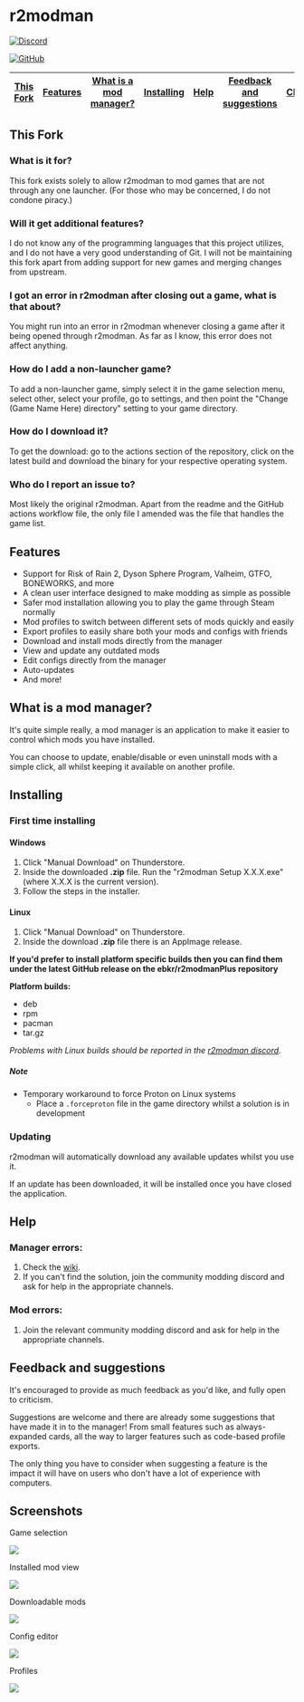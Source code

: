 # r2modman

[![Discord](https://img.shields.io/discord/727304496522461185?label=r2modman%20Discord&style=for-the-badge)](https://discord.gg/jE2zWHY)

[![GitHub](https://img.shields.io/github/license/ebkr/r2modmanPlus?color=orange&style=for-the-badge)](https://github.com/ebkr/r2modmanPlus)

| [This Fork](#this-fork) | [Features](#features) | [What is a mod manager?](#what-is-a-mod-manager) | [Installing](#installing) | [Help](#help) | [Feedback and suggestions](#feedback-and-suggestions) | [Changelog](#changelog) | [Screenshots](#screenshots) |
|---|---|---|---|---|---|---|---|

## This Fork
### What is it for?
This fork exists solely to allow r2modman to mod games that are not through any one launcher.  (For those who may be concerned, I do not condone piracy.) 
### Will it get additional features?
I do not know any of the programming languages that this project utilizes, and I do not have a very good understanding of Git. I will not be maintaining this fork apart from adding support for new games and merging changes from upstream. 
### I got an error in r2modman after closing out a game, what is that about?
You might run into an error in r2modman whenever closing a game after it being opened through r2modman. As far as I know, this error does not affect anything.
### How do I add a non-launcher game?
To add a non-launcher game, simply select it in the game selection menu, select other, select your profile, go to settings, and then point the "Change (Game Name Here) directory" setting to your game directory.
### How do I download it?
To get the download: go to the actions section of the repository, click on the latest build and download the binary for your respective operating system.
### Who do I report an issue to?
Most likely the original r2modman. Apart from the readme and the GitHub actions workflow file, the only file I amended was the file that handles the game list.

## Features
- Support for Risk of Rain 2, Dyson Sphere Program, Valheim, GTFO, BONEWORKS, and more
- A clean user interface designed to make modding as simple as possible
- Safer mod installation allowing you to play the game through Steam normally
- Mod profiles to switch between different sets of mods quickly and easily
- Export profiles to easily share both your mods and configs with friends
- Download and install mods directly from the manager
- View and update any outdated mods
- Edit configs directly from the manager
- Auto-updates
- And more!

## What is a mod manager?
It's quite simple really, a mod manager is an application to make it easier to control which mods you have installed.

You can choose to update, enable/disable or even uninstall mods with a simple click, all whilst keeping it available on another profile.

## Installing

### First time installing
#### Windows
1. Click "Manual Download" on Thunderstore.
2. Inside the downloaded **.zip** file. Run the "r2modman Setup X.X.X.exe" (where X.X.X is the current version).
3. Follow the steps in the installer.

#### Linux
1. Click "Manual Download" on Thunderstore.
2. Inside the download **.zip** file there is an AppImage release.

**If you'd prefer to install platform specific builds then you can find them under the latest GitHub release on the ebkr/r2modmanPlus repository**

**Platform builds:**
 - deb
 - rpm
 - pacman
 - tar.gz

 _Problems with Linux builds should be reported in the [r2modman discord](https://discord.gg/jE2zWHY)._

##### Note
- Temporary workaround to force Proton on Linux systems
    - Place a `.forceproton` file in the game directory whilst a solution is in development

### Updating
r2modman will automatically download any available updates whilst you use it.

If an update has been downloaded, it will be installed once you have closed the application.

## Help
### Manager errors:
1. Check the [wiki](https://github.com/ebkr/r2modmanPlus/wiki).
2. If you can't find the solution, join the community modding discord and ask for help in the appropriate channels.

### Mod errors:
1. Join the relevant community modding discord and ask for help in the appropriate channels.

## Feedback and suggestions
It's encouraged to provide as much feedback as you'd like, and fully open to criticism.

Suggestions are welcome and there are already some suggestions that have made it in to the manager!
From small features such as always-expanded cards, all the way to larger features such as code-based profile exports.

The only thing you have to consider when suggesting a feature is the impact it will have on users who don't have a lot of experience with computers.

## Screenshots

Game selection

![](https://i.imgur.com/mmzY9xQ.png)

Installed mod view

![](https://i.imgur.com/d7w4qEl.png)

Downloadable mods

![](https://i.imgur.com/eoIAMMP.png)

Config editor

![](https://i.imgur.com/RT6HsxF.png)

Profiles

![](https://i.imgur.com/nLfNaQJ.png)

